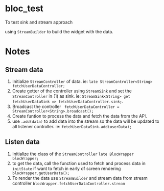 # bloc_test

To test sink and stream approach

using `StreamBuilder` to build the widget with the data.

# Notes 

## Stream data
1. Initialize `StreamController` of data.
   ie: `late StreamController<String> fetchUserDataController;`
2. Create getter of the controller using `StreamSink` and set the `StreamController` in (1) as sink.
   ie: `StreamSink<String> get fetchUserDataSink => fetchUserDataController.sink;`.
3. Broadcast the controller ` fetchUserDataController = StreamController<String>.broadcast();`
4. Create funtion to process the data and fetch the data from the API.
5. use `.add(data)` to add data into the stream so the data will be updated to all listener controller.
   ie: `fetchUserDataSink.add(userData);`

## Listen data
1. Initialize the class of the `StreamController`
   `late BlocWrapper blocWrapper;`
2. to get the data, call the function used to fetch and process data in `initState` if want to fetch in early of screen rendering
` blocWrapper.getUserData();`
3. To render the data use `StreamBuilder` and stream data from stream controller
`blocWrapper.fetchUserDataController.stream`

